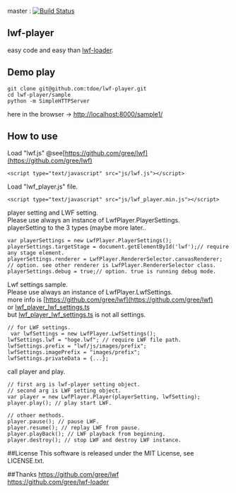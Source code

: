 master : [![Build Status](https://travis-ci.org/tdoe/lwf-player.svg?branch=master)](https://travis-ci.org/tdoe/lwf-player)

## lwf-player
easy code and easy than [lwf-loader](https://github.com/gree/lwf-loader).

## Demo play

```
git clone git@github.com:tdoe/lwf-player.git
cd lwf-player/sample
python -m SimpleHTTPServer
```

here in the browser -> [http://localhost:8000/sample1/](http://localhost:8000/sample1/)

## How to use
Load "lwf.js" @see[https://github.com/gree/lwf](https://github.com/gree/lwf)

```
<script type="text/javascript" src="js/lwf.js"></script>
```

Load "lwf_player.js" file.

```
<script type="text/javascript" src="js/lwf_player.min.js"></script>
```

player setting and LWF setting.  
Please use always an instance of LwfPlayer.PlayerSettings.  
playerSetting to the 3 types (maybe more later..

```
var playerSettings = new LwfPlayer.PlayerSettings();
playerSettings.targetStage = document.getElementById('lwf');// require any stage element.
playerSettings.renderer = LwfPlayer.RendererSelector.canvasRenderer; // option. see other renderer is LwfPlayer.RendererSelector class.
playerSettings.debug = true;// option. true is running debug mode.
```

Lwf settings sample.  
Please use always an instance of LwfPlayer.LwfSettings.  
more info is [https://github.com/gree/lwf](https://github.com/gree/lwf)  
 or [lwf_player_lwf_settings.ts](https://github.com/tdoe/lwf-player/blob/master/src/lwf_player_lwf_settings.ts)  
but [lwf_player_lwf_settings.ts](https://github.com/tdoe/lwf-player/blob/master/src/lwf_player_lwf_settings.ts) is not all settings.

```
// for LWF settings.
 var lwfSettings = new LwfPlayer.LwfSettings();
lwfSettings.lwf = "hoge.lwf"; // require LWF file path.
lwfSettings.prefix = "lwf/js/images/prefix";
lwfSettings.imagePrefix = "images/prefix";
lwfSettings.privateData = {...};
```

call player and play.

```
// first arg is lwf-player setting object.
// second arg is LWF setting object.
var player = new LwfPlayer.Player(playerSetting, lwfSetting);
player.play(); // play start LWF.

// othoer methods.
player.pause(); // pause LWF.
player.resume(); // replay LWF from pause.
player.playBack(); // LWF playback from beginning.
player.destroy(); // stop LWF and destroy LWF instance.
```

##License
This software is released under the MIT License, see LICENSE.txt.

##Thanks
https://github.com/gree/lwf  
https://github.com/gree/lwf-loader

